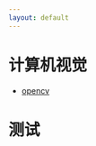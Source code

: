 ```yaml
---
layout: default
---
```


# 计算机视觉
- [opencv](/blog/cv/opencv_largest_connected_components)

# 测试